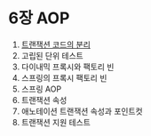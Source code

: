 # 6장 AOP

1. [트랜잭션 코드의 분리](./01.md)
2. 고립된 단위 테스트
3. 다이내믹 프록시와 팩토리 빈
4. 스프링의 프록시 팩토리 빈
5. 스프링 AOP
6. 트랜잭션 속성
7. 애노테이션 트랜잭션 속성과 포인트컷
8. 트랜잭션 지원 테스트
